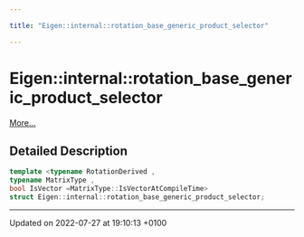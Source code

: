 ```yaml
---

title: "Eigen::internal::rotation_base_generic_product_selector"

---
```


# Eigen::internal::rotation_base_generic_product_selector



 [More...](#detailed-description)

## Detailed Description

```cpp
template <typename RotationDerived ,
typename MatrixType ,
bool IsVector =MatrixType::IsVectorAtCompileTime>
struct Eigen::internal::rotation_base_generic_product_selector;
```

-------------------------------

Updated on 2022-07-27 at 19:10:13 +0100